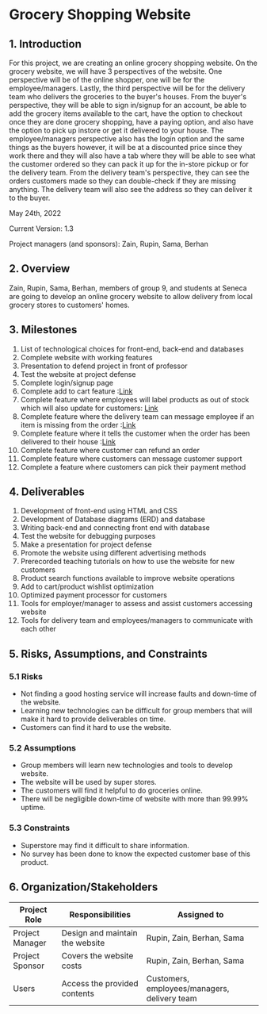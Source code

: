 # Grocery Shopping Website

## 1. Introduction

For this project, we are creating an online grocery shopping website. On the grocery website, we will have 3 perspectives of the website. One perspective will be of the online shopper, one will be for the employee/managers. Lastly, the third perspective will be for the delivery team who delivers the groceries to the buyer's houses. From the buyer's perspective, they will be able to sign in/signup for an account, be able to add the grocery items available to the cart, have the option to checkout once they are done grocery shopping, have a paying option, and also have the option to pick up instore or get it delivered to your house. The employee/managers perspective also has the login option and the same things as the buyers however, it will be at a discounted price since they work there and they will also have a tab where they will be able to see what the customer ordered so they can pack it up for the in-store pickup or for the delivery team. From the delivery team's perspective, they can see the orders customers made so they can double-check if they are missing anything. The delivery team will also see the address so they can deliver it to the buyer.

May 24th, 2022

Current Version: 1.3

Project managers (and sponsors): Zain, Rupin, Sama, Berhan


## 2. Overview

Zain, Rupin, Sama, Berhan, members of group 9, and students at Seneca are going to develop an online grocery website to allow delivery from local grocery stores to customers' homes.


## 3. Milestones
1. List of technological choices for front-end, back-end and databases 
2. Complete website with working features 
3. Presentation to defend project in front of professor 
4. Test the website at project defense
5. Complete login/signup page 
6. Complete add to cart feature :[Link](https://github.com/CAPSTONE-2022-2023/Group_09/blob/8f9c6c08ed170f1d97631634699a2b298a7d1248/use_cases/create_order.md)
7. Complete feature where employees will label products as out of stock which will also update for customers: [Link](https://github.com/CAPSTONE-2022-2023/Group_09/blob/main/use_cases/Edit_Product_Inventory.md)
8. Complete feature where the delivery team can message employee if an item is missing from the order :[Link](https://github.com/CAPSTONE-2022-2023/Group_09/blob/main/use_cases/delivery_team.md)
9. Complete feature where it tells the customer when the order has been delivered to their house :[Link](https://github.com/CAPSTONE-2022-2023/Group_09/blob/main/use_cases/delivery_team.md)
10. Complete feature where customer can refund an order 
11. Complete feature where customers can message customer support
12. Complete a feature where customers can pick their payment method


## 4. Deliverables
1. Development of front-end using HTML and CSS 
2. Development of Database diagrams (ERD) and database 
3. Writing back-end and connecting front end with database 
4. Test the website for debugging purposes 
5. Make a presentation for project defense 
6. Promote the website using different advertising methods 
7. Prerecorded teaching tutorials on how to use the website for new customers 
8. Product search functions available to improve website operations 
9. Add to cart/product wishlist optimization 
10. Optimized payment processor for customers  
11. Tools for employer/manager to assess and assist customers accessing website 
12. Tools for delivery team and employees/managers to communicate with each other 

## 5. Risks, Assumptions, and Constraints

### 5.1 Risks

- Not finding a good hosting service will increase faults and down-time of the website.
- Learning new technologies can be difficult for group members that will make it hard to provide deliverables on time.
- Customers can find it hard to use the website.

### 5.2 Assumptions

- Group members will learn new technologies and tools to develop website.
- The website will be used by super stores.
- The customers will find it helpful to do groceries online.
- There will be negligible down-time of website with more than 99.99% uptime.

### 5.3 Constraints

- Superstore may find it difficult to share information.
- No survey has been done to know the expected customer base of this product.


## 6. Organization/Stakeholders

| Project Role    | Responsibilities               | Assigned to |
| ----------------| -------------------------------| ------------|
| Project Manager | Design and maintain the website| Rupin, Zain, Berhan, Sama|
| Project Sponsor | Covers the website costs       | Rupin, Zain, Berhan, Sama|
| Users           | Access the provided contents   | Customers, employees/managers, delivery team|





